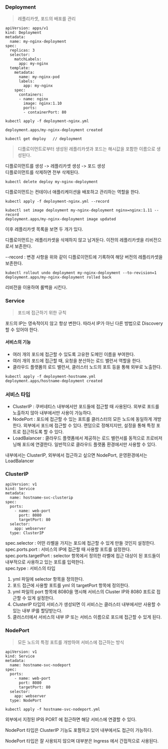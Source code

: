 ### Deployment
> 레플리카셋, 포드의 배포를 관리

```
apiVersion: apps/v1
kind: Deployment
metadata:
  name: my-nginx-deployment
spec:
  replicas: 3
  selector:
    matchLabels:
      app: my-nginx
  template:
    metadata:
      name: my-nginx-pod
      labels:
        app: my-nginx
    spec:
      containers:
      - name: nginx
        image: nginx:1.10
        ports:
        - containerPort: 80
```

```
kubectl apply -f deployment-nginx.yml

deployment.apps/my-nginx-deployment created

kubectl get deploy   // deployment
```

> 디플로이먼트로부터 생성된 레플리카셋과 포드는 해시값을 포함한 이름으로 생성된다.

디플로이먼트를 생성 -> 레플리카셋 생성 -> 포드 생성   
디플로이먼트를 삭제하면 전부 삭제된다.
```
kubectl delete deploy my-nginx-deployment
```

디플로이먼트는 컨테이너 애플리케이션을 배포하고 관리하는 역할을 한다. 

```
kubectl apply -f deployment-nginx.yml --record

kubectl set image deployment my-nginx-deployment nginx=nginx:1.11 --record
deployment.apps/my-nginx-deployment image updated
```
이후 레플리카셋 목록을 보면 두 개가 있다.

디플로이먼트는 레플리카셋을 삭제하지 않고 남겨둔다. 이전의 레플리카셋을 리비전으로서 보존한다.

--record : 변경 사항을 위와 같이 디플로이먼트에 기록하여 해당 버전의 레플리카셋을 보존한다.

```
kubectl rollout undo deployment my-nginx-deployment --to-revision=1
deployment.apps/my-nginx-deployment rolled back
```
리비전을 이용하여 롤백을 시킨다.


### Service
> 포드에 접근하기 위한 규칙

포드의 IP는 영속적이지 않고 항상 변한다. 따라서 IP가 아닌 다른 방법으로 Discovery 할 수 있어야 한다.

#### 서비스의 기능
- 여러 개의 포드에 접근할 수 있도록 고유한 도메인 이름을 부여한다.
- 여러 개의 포드에 접근할 때, 요청을 분산하는 로드 밸런서 역할을 한다.
- 클라우드 플랫폼의 로드 밸런서, 클러스터 노드의 포트 등을 통해 외부로 노출한다.

```
kubectl apply -f deployment-hostname.yml
deployment.apps/hostname-deployment created
```

### 서비스 타입
- ClusterIP : 쿠버네티스 내부에서만 포드들에 접근할 때 사용된다. 외부로 포드를 노출하지 않아 내부에서만 사용이 가능하다.
- NodePort : 포드에 접근할 수 있는 포트를 클러스터의 모든 노드에 동일하게 개방한다. 외부에서 포드에 접근할 수 있다. 랜덤으로 정해지지만, 설정을 통해 특정 포트로 접근하도록 할 수 있다.
- LoadBalancer : 클라우드 플랫폼에서 제공하는 로드 밸런서를 동적으로 프로비저닝해 포드에 연결한다. 일반적으로 클라우드 플랫폼 환경에서만 사용할 수 있다.

내부에서는 ClusterIP, 외부에서 접근하고 싶으면 NodePort, 운영환경에서는 LoadBalancer


### ClusterIP
```
apiVersion: v1
kind: Service
metadata:
  name: hostname-svc-clusterip
spec:
  ports:
    - name: web-port
      port: 8080
      targetPort: 80
  selector:
    app: webserver
  type: ClusterIP
```
spec.selector : 어떤 라벨을 가지는 포드에 접근할 수 있게 만들 것인지 설정한다.   
spec.ports.port : 서비스의 IP에 접근할 때 사용할 포트를 설정한다.   
spec.ports.targetPort : selector 항목에서 정의한 라벨에 접근 대상이 된 포드들이 내부적으로 사용하고 있는 포트를 입력한다.    
spec.type : 서비스의 타입

1. yml 파일에 selector 항목을 정의한다.
2. 포드 접근에 사용할 포트를 yml 의 targetPort 항목에 정의한다.
3. yml 파일의 port 항목에 8080을 명시해 서비스의 Cluster IP와 8080 포트로 접근할 수 있게 설정한다.
4. ClusterIP 타입의 서비스가 생성되면 이 서비스는 클러스터 내부에서만 사용할 수 있는 내부 IP를 할당받는다.
5. 클러스터에서 서비스의 내부 IP 또는 서비스 이름으로 포드에 접근할 수 있게 된다.

### NodePort
> 모든 노드의 특정 포트를 개방하여 서비스에 접근하는 방식

```
apiVersion: v1
kind: Service
metadata:
  name: hostname-svc-nodeport
spec:
  ports:
    - name: web-port
      port: 8080
      targetPort: 80
  selector:
    app: webserver
  type: NodePort
```
```
kubectl apply -f hostname-svc-nodeport.yml
```

외부에서 지정된 IP와 PORT 에 접근하면 해당 서비스에 연결할 수 있다.

NodePort 타입은 ClusterIP 기능도 포함하고 있어 내부에서도 접근이 가능하다.

NodePort 타입은 잘 사용되지 않으며 대부분은 Ingress 에서 간접적으로 사용된다. 